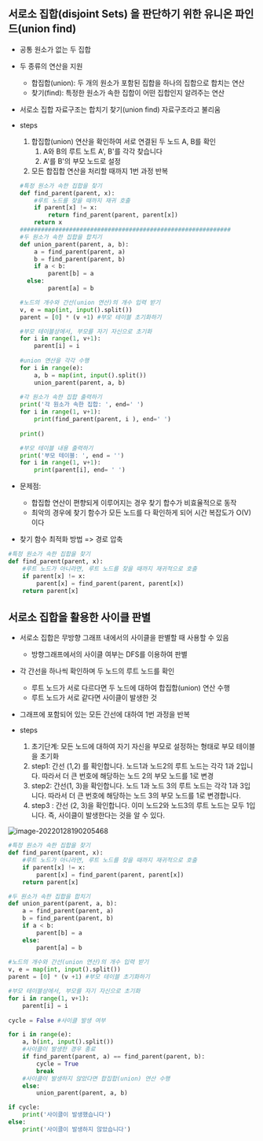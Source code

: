 ## 서로소 집합(disjoint Sets) 을 판단하기 위한 유니온 파인드(union find)

- 공통 원소가 없는 두 집합

- 두 종류의 연산을 지원

  - 합집합(union): 두 개의 원소가 포함된 집합을 하나의 집합으로 합치는 연산
  - 찾기(find): 특정한 원소가 속한 집합이 어떤 집합인지 알려주는 연산

- 서로소 집합 자료구조는 합치기 찾기(union find) 자료구조라고 불리움

- steps

  1. 합집합(union) 연산을 확인하여 서로 연결된 두 노드 A, B를 확인
     1) A와 B의 루트 노트  A', B'를 각각 찾습니다
     2) A'를 B'의 부모 노드로 설정
  2. 모든 합집합 연산을 처리할 때까지 1번 과정 반복

  ```python
  #특정 원소가 속한 집합을 찾기
  def find_parent(parent, x):
      #루트 노드를 찾을 때까지 재귀 호출
      if parent[x] != x:
          return find_parent(parent, parent[x])
      return x
  ############################################################
  #두 원소가 속한 집합을 합치기
  def union_parent(parent, a, b):
      a = find_parent(parent, a)
      b = find_parent(parent, b)
      if a < b:
          parent[b] = a
  	else:
          parent[a] = b
  
  #노드의 개수와 간선(union 연산)의 개수 입력 받기
  v, e = map(int, input().split())
  parent = [0] * (v +1) #부모 테이블 초기화하기
  
  #부모 테이블상에서, 부모를 자기 자신으로 초기화
  for i in range(1, v+1):
      parent[i] = i
      
  #union 연산을 각각 수행
  for i in range(e):
      a, b = map(int, input().split())
      union_parent(parent, a, b)
      
  #각 원소가 속한 집합 출력하기
  print('각 원소가 속한 집합: ', end=' ')
  for i in range(1, v+1):
      print(find_parent(parent, i ), end=' ')
      
  print()
  
  #부모 테이블 내용 출력하기
  print('부모 테이블: ', end = '')
  for i in range(1, v+1):
      print(parent[i], end= ' ')

- 문제점:
  - 합집합 연산이 편향되게 이루어지는 경우 찾기 합수가 비효율적으로 동작
  - 최악의 경우에 찾기 함수가 모든 노드를 다 확인하게 되어 시간 복잡도가 O(V)이다
- 찾기 함수 최적화 방법 => 경로 압축

```python
#특정 원소가 속한 집합을 찾기
def find_parent(parent, x):
    #루트 노드가 아니라면, 루트 노드를 찾을 때까지 재귀적으로 호출
    if parent[x] != x:
        parent[x] = find_parent(parent, parent[x])
	return parent[x]
```

## 서로소 집합을 활용한 사이클 판별

- 서로소 집합은 무방향 그래프 내에서의 사이클을 판별할 때 사용할 수 있음
  - 방향그래프에서의 사이클 여부는 DFS를 이용하여 판별
- 각 간선을 하나씩 확인하며 두 노드의 루트 노드를 확인
  - 루트 노드가 서로 다르다면 두 노드에 대하여 합집합(union) 연산 수행
  - 루트 노드가 서로 같다면 사이클이 발생한 것
- 그래프에 포함되어 있는 모든 간선에 대하여 1번 과정을 반복

- steps
  1. 초기단계: 모든 노드에 대하여 자기 자신을 부모로 설정하는 형태로 부모 테이블을 초기화
  2. step1: 간선 (1,2) 를 확인합니다. 노드1과 노드2의 루트 노드는 각각 1과 2입니다. 따라서 더 큰 번호에 해당하는 노드 2의 부모 노드를 1로 변경
  3. step2:  간선(1, 3)을 확인합니다. 노드 1과 노드 3의 루트 노드는 각각 1과 3입니다. 따라서 더 큰 번호에 해당하는 노드 3의 부모 노드를 1로 변경합니다.
  4. step3 : 간선 (2, 3)을 확인합니다. 이미 노드2와 노드3의 루트 노드는 모두 1입니다. 즉, 사이클이 발생한다는 것을 알 수 있다.

![image-20220128190205468](C:\Users\Psw\AppData\Roaming\Typora\typora-user-images\image-20220128190205468.png)

```python
#특정 원소가 속한 집합을 찾기
def find_parent(parent, x):
    #루트 노드가 아니라면, 루트 노드를 찾을 때까지 재귀적으로 호출
    if parent[x] != x:
        parent[x] = find_parent(parent, parent[x])
	return parent[x]

#두 원소가 속한 집합을 합치기
def union_parent(parent, a, b):
    a = find_parent(parent, a)
    b = find_parent(parent, b)
    if a < b:
        parent[b] = a
	else:
        parent[a] = b
        
#노드의 개수와 간선(union 연산)의 개수 입력 받기
v, e = map(int, input().split())
parent = [0] * (v +1) #부모 테이블 초기화하기

#부모 테이블상에서, 부모를 자기 자신으로 초기화
for i in range(1, v+1):
    parent[i] = i
    
cycle = False #사이클 발생 여부

for i in range(e):
    a, b(int, input().split())
    #사이클이 발생한 경우 종료
    if find_parent(parent, a) == find_parent(parent, b):
        cycle = True
        break
    #사이클이 발생하지 않았다면 합집합(union) 연산 수행
    else:
        union_parent(parent, a, b)

if cycle:
    print('사이클이 발생했습니다')
else:
    print('사이클이 발생하지 않았습니다')
```

